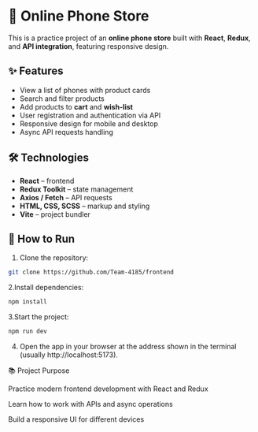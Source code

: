 # 📱 Online Phone Store

This is a practice project of an **online phone store** built with **React**, **Redux**, and **API integration**, featuring responsive design.

## ✨ Features
- View a list of phones with product cards  
- Search and filter products  
- Add products to **cart** and **wish-list**  
- User registration and authentication via API  
- Responsive design for mobile and desktop  
- Async API requests handling  

## 🛠 Technologies
- **React** – frontend  
- **Redux Toolkit** – state management  
- **Axios / Fetch** – API requests  
- **HTML, CSS, SCSS** – markup and styling  
- **Vite** – project bundler  

## 🚀 How to Run
1. Clone the repository:  
```bash
git clone https://github.com/Team-4185/frontend
```
2.Install dependencies:  
```bash
npm install
```
3.Start the project:  
```bash
npm run dev
```
4. Open the app in your browser at the address shown in the terminal (usually http://localhost:5173).  

📚 Project Purpose  

Practice modern frontend development with React and Redux  

Learn how to work with APIs and async operations  

Build a responsive UI for different devices  
